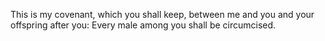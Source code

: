 This is my covenant, which you shall keep, between me and you and your offspring after you: Every male among you shall be circumcised.

